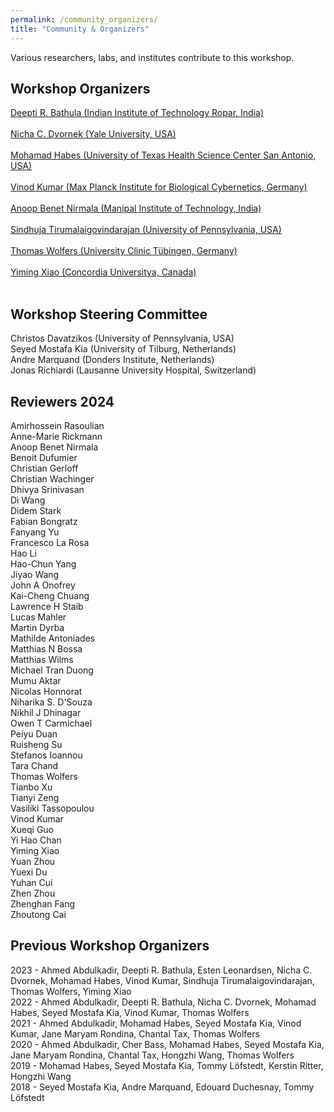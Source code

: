 ```yaml
---
permalink: /community_organizers/
title: "Community & Organizers"
---
```


Various researchers, labs, and institutes contribute to this workshop.

## Workshop Organizers
[Deepti R. Bathula (Indian Institute of Technology Ropar, India)](https://cse.iitrpr.ac.in/deepti/)
<br>
<br>
[Nicha C. Dvornek (Yale University, USA)](http://www.hellonicha.com)
<br>
<br>
[Mohamad Habes (University of Texas Health Science Center San Antonio, USA)](https://www.nallab.org/pi)
<br>
<br>
[Vinod Kumar (Max Planck Institute for Biological Cybernetics, Germany)](https://www.kyb.tuebingen.mpg.de/person/58996/2549)
<br>
<br>
[Anoop Benet Nirmala (Manipal Institute of Technology, India)](https://www.linkedin.com/in/anoop-benet-nirmala-phd-582213b0/)
<br>
<br>
[Sindhuja Tirumalaigovindarajan (University of Pennsylvania, USA)](https://www.med.upenn.edu/cbica/sindhujatg.html)
<br>
<br>
[Thomas Wolfers (University Clinic Tübingen, Germany)](https://mhm-lab.github.io)
<br>
<br>
[Yiming Xiao (Concordia Universitya, Canada)](http://www.healthx-lab.ca/people.html)
<br>
<br>

## Workshop Steering Committee
Christos Davatzikos (University of Pennsylvania, USA)
<br>
Seyed Mostafa Kia (University of Tilburg, Netherlands)
<br>
Andre Marquand (Donders Institute, Netherlands)
<br>
Jonas Richiardi (Lausanne University Hospital, Switzerland)
<br>

## Reviewers 2024
Amirhossein Rasoulian
<br>
Anne-Marie Rickmann
<br>
Anoop	Benet Nirmala
<br>
Benoit Dufumier
<br>
Christian Gerloff
<br>
Christian Wachinger
<br>
Dhivya Srinivasan
<br>
Di Wang
<br>
Didem Stark
<br>
Fabian Bongratz
<br>
Fanyang Yu
<br>
Francesco La Rosa
<br>
Hao Li
<br>
Hao-Chun Yang
<br>
Jiyao Wang
<br>
John A Onofrey
<br>
Kai-Cheng Chuang
<br>
Lawrence H	Staib
<br>
Lucas Mahler
<br>
Martin Dyrba
<br>
Mathilde Antoniades
<br>
Matthias N	Bossa
<br>
Matthias Wilms
<br>
Michael Tran Duong
<br>
Mumu Aktar
<br>
Nicolas Honnorat
<br>
Niharika S. D'Souza
<br>
Nikhil J	Dhinagar
<br>
Owen T	Carmichael
<br>
Peiyu	Duan
<br>
Ruisheng Su
<br>
Stefanos Ioannou
<br>
Tara Chand
<br>
Thomas Wolfers
<br>
Tianbo Xu
<br>
Tianyi Zeng
<br>
Vasiliki Tassopoulou
<br>
Vinod Kumar
<br>
Xueqi Guo
<br>
Yi Hao Chan
<br>
Yiming Xiao
<br>
Yuan Zhou
<br>
Yuexi Du
<br>
Yuhan Cui
<br>
Zhen Zhou
<br>
Zhenghan Fang
<br>
Zhoutong Cai
<br>

## Previous Workshop Organizers
2023 - Ahmed Abdulkadir, Deepti R. Bathula, Esten Leonardsen, Nicha C. Dvornek, Mohamad Habes, Vinod Kumar, Sindhuja Tirumalaigovindarajan, Thomas Wolfers, Yiming Xiao
<br>
2022 - Ahmed Abdulkadir, Deepti R. Bathula, Nicha C. Dvornek, Mohamad Habes, Seyed Mostafa Kia, Vinod Kumar, Thomas Wolfers
<br>
2021 - Ahmed Abdulkadir, Mohamad Habes, Seyed Mostafa Kia, Vinod Kumar, Jane Maryam Rondina, Chantal Tax, Thomas Wolfers
<br>
2020 - Ahmed Abdulkadir, Cher Bass, Mohamad Habes, Seyed Mostafa Kia, Jane Maryam Rondina, Chantal Tax, Hongzhi Wang, Thomas Wolfers
<br>
2019 - Mohamad Habes, Seyed Mostafa Kia, Tommy Löfstedt, Kerstin Ritter, Hongzhi Wang
<br>
2018 - Seyed Mostafa Kia, Andre Marquand, Edouard Duchesnay, Tommy Löfstedt
<br>
